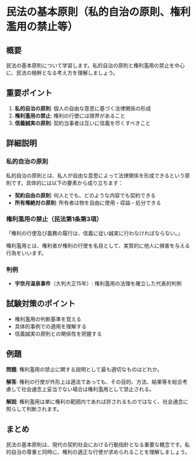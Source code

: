 # 民法の基本原則（私的自治の原則、権利濫用の禁止等）

## 概要
民法の基本原則について学習します。私的自治の原則と権利濫用の禁止を中心に、民法の根幹となる考え方を理解しましょう。

## 重要ポイント
1. **私的自治の原則**: 個人の自由な意思に基づく法律関係の形成
2. **権利濫用の禁止**: 権利の行使には限界があること
3. **信義誠実の原則**: 契約当事者は互いに信義を尽くすべきこと

## 詳細説明

### 私的自治の原則
私的自治の原則とは、私人が自由な意思によって法律関係を形成できるという原則です。具体的には以下の要素から成り立ちます：

- **契約自由の原則**: 何人とでも、どのような内容でも契約できる
- **所有権絶対の原則**: 所有者は物を自由に使用・収益・処分できる

### 権利濫用の禁止（民法第1条第3項）
「権利の行使及び義務の履行は、信義に従い誠実に行わなければならない。」

権利濫用とは、権利者が権利の行使を名目として、実質的に他人に損害を与える行為をいいます。

### 判例
- **宇奈月温泉事件**（大判大正15年）: 権利濫用の法理を確立した代表的判例

## 試験対策のポイント
- 権利濫用の判断基準を覚える
- 具体的事例での適用を理解する
- 信義誠実の原則との関係性を把握する

## 例題
**問題**: 権利濫用の禁止に関する説明として最も適切なものはどれか。

**解答**: 権利の行使が外形上は適法であっても、その目的、方法、結果等を総合考慮して社会通念上妥当でない場合は権利濫用として禁止される。

**解説**: 権利濫用は単に権利の範囲内であれば許されるものではなく、社会通念に照らして判断されます。

## まとめ
民法の基本原則は、現代の契約社会における行動指針となる重要な概念です。私的自治の尊重と同時に、権利の適正な行使が求められることを理解しましょう。
